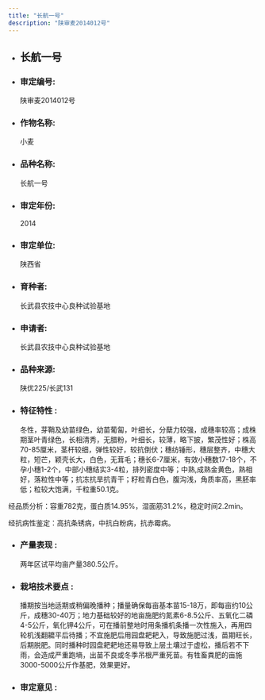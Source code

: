 ```yaml
---
title: "长航一号"
description: "陕审麦2014012号"
---
```

* ## 长航一号
* ###  审定编号:  
   陕审麦2014012号

*  ### 作物名称:  
   小麦

*   ###  品种名称: 
    长航一号

*   ### 审定年份: 
    2014

*   ### 审定单位:  
    陕西省

*   ### 育种者:  
    长武县农技中心良种试验基地

*   ### 申请者:  
    长武县农技中心良种试验基地

*   ### 品种来源:  
    陕优225/长武131

*   ### 特征特性 : 
    冬性，芽鞘及幼苗绿色，幼苗葡匐，叶细长，分蘖力较强，成穗率较高；成株期茎叶青绿色，长相清秀，无腊粉，叶细长，较薄，略下披，繁茂性好；株高70-85厘米，茎杆较细，弹性较好，较抗倒伏；穗纺锤形，穗层整齐，中穗大粒，短芒，颖壳长大，白色，无茸毛；穗长6-7厘米，有效小穗数17-18个，不孕小穗1-2个，中部小穗结实3-4粒，排列密度中等；中熟,成熟金黄色，熟相好，落粒性中等；抗冻抗旱抗青干；籽粒青白色，腹沟浅，角质率高，黑胚率低；粒较大饱满，千粒重50.1克。
经品质分析：容重782克，蛋白质14.95%，湿面筋31.2%，稳定时间2.2min。
经抗病性鉴定：高抗条锈病，中抗白粉病，抗赤霉病。


*   ### 产量表现 : 
    两年区试平均亩产量380.5公斤。

*   ### 栽培技术要点 : 
    播期按当地适期或稍偏晚播种；播量确保每亩基本苗15-18万，即每亩约10公斤，成穗30-40万；地力基础较好的地亩施肥约氮素6-8.5公斤、五氧化二磷4-5公斤，氧化钾4公斤，可在播前整地时用条播机条播一次性施入，再用四轮机浅翻耱平后待播；不宜施肥后用园盘耙耙入，导致施肥过浅，苗期旺长，后期脱肥。同时播种时园盘耙耙地还易导致上层土壤过于虚松，播后若不下雨，会造成严重跑墒，出苗不良或冬季吊根严重死苗。有牲畜粪肥的亩施3000-5000公斤作基肥，效果更好。

*   ### 审定意见 : 
    
